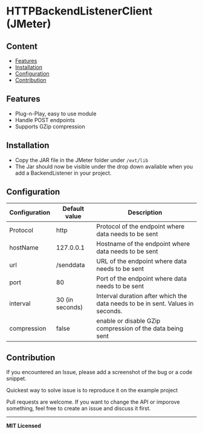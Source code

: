 # HTTPBackendListenerClient (JMeter)

## Content

- [Features](#features)
- [Installation](#installation)
- [Configuration](#configuration)
- [Contribution](#contribution)

## Features

* Plug-n-Play, easy to use module
* Handle POST endpoints
* Supports GZip compression

## Installation

* Copy the JAR file in the JMeter folder under `/ext/lib`
* The Jar should now be visible under the drop down available when you add a BackendListener in your project.


## Configuration

Configuration | Default value     | Description
----------------- | -------- | -----------
Protocol | http | Protocol of the endpoint where data needs to be sent
hostName | 127.0.0.1 | Hostname of the endpoint where data needs to be sent
url | /senddata | URL of the endpoint where data needs to be sent
port | 80 | Port of the endpoint where data needs to be sent
interval | 30 (in seconds) | Interval duration after which the data needs to be in sent. Values in seconds.
compression | false | enable or disable GZip compression of the data being sent

## Contribution

If you encountered an Issue, please add a screenshot of the bug or a code snippet. 

Quickest way to solve issue is to reproduce it on the example project

Pull requests are welcome. If you want to change the API or imporove something, feel free to create an issue and discuss it first.

---

**MIT Licensed**
